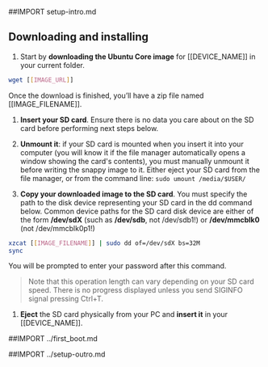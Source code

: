 ##IMPORT setup-intro.md

## Downloading and installing

1. Start by **downloading the Ubuntu Core image** for [[DEVICE_NAME]] in your current folder.
```sh
wget [[IMAGE_URL]]
```
Once the download is finished, you’ll have a zip file named [[IMAGE_FILENAME]].

1. **Insert your SD card**. Ensure there is no data you care about on the SD card before performing next steps below.

1. **Unmount it**: if your SD card is mounted when you insert it into your computer (you will know it if the file manager automatically opens a window showing the card's contents), you must manually unmount it before writing the snappy image to it. Either eject your SD card from the file manager, or from the command line: `sudo umount /media/$USER/`

1. **Copy your downloaded image to the SD card**. You must specify the path to the disk device representing your SD card in the dd command below. Common device paths for the SD card disk device are either of the form **/dev/sdX** (such as **/dev/sdb**, not /dev/sdb1!) or **/dev/mmcblk0** (not /dev/mmcblk0p1!)
```sh
xzcat [[IMAGE_FILENAME]] | sudo dd of=/dev/sdX bs=32M
sync
```
 You will be prompted to enter your password after this command.

 > Note that this operation length can vary depending on your SD card speed. There is no progress displayed unless you send SIGINFO signal pressing Ctrl+T.

1. **Eject** the SD card physically from your PC and **insert it** in your [[DEVICE_NAME]].

##IMPORT ../first_boot.md

##IMPORT ../setup-outro.md
